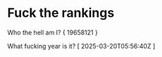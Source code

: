 # Fuck the rankings

Who the hell am I?
{ 19658121 }

What fucking year is it?
[ 2025-03-20T05:56:40Z ]
